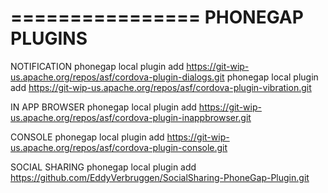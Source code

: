 ================
PHONEGAP PLUGINS
================


NOTIFICATION
phonegap local plugin add https://git-wip-us.apache.org/repos/asf/cordova-plugin-dialogs.git
phonegap local plugin add https://git-wip-us.apache.org/repos/asf/cordova-plugin-vibration.git

IN APP BROWSER
phonegap local plugin add https://git-wip-us.apache.org/repos/asf/cordova-plugin-inappbrowser.git

CONSOLE
phonegap local plugin add https://git-wip-us.apache.org/repos/asf/cordova-plugin-console.git

SOCIAL SHARING
phonegap local plugin add https://github.com/EddyVerbruggen/SocialSharing-PhoneGap-Plugin.git